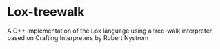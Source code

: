 # Lox-treewalk
A C++ implementation of the Lox language using a tree-walk interpreter, based on Crafting Interpreters by Robert Nystrom
